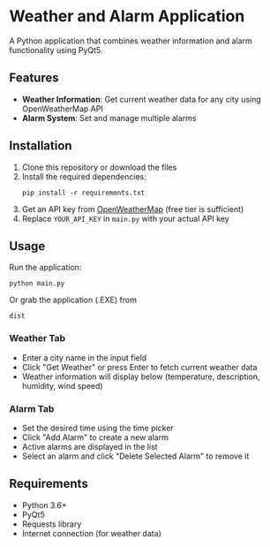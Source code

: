 # Weather and Alarm Application

A Python application that combines weather information and alarm functionality using PyQt5.

## Features

- **Weather Information**: Get current weather data for any city using OpenWeatherMap API
- **Alarm System**: Set and manage multiple alarms

## Installation

1. Clone this repository or download the files
2. Install the required dependencies:
   ```
   pip install -r requirements.txt
   ```
3. Get an API key from [OpenWeatherMap](https://openweathermap.org/api) (free tier is sufficient)
4. Replace `YOUR_API_KEY` in `main.py` with your actual API key

## Usage

Run the application:

```
python main.py
```

Or grab the application (.EXE) from

```
dist
```

### Weather Tab

- Enter a city name in the input field
- Click "Get Weather" or press Enter to fetch current weather data
- Weather information will display below (temperature, description, humidity, wind speed)

### Alarm Tab

- Set the desired time using the time picker
- Click "Add Alarm" to create a new alarm
- Active alarms are displayed in the list
- Select an alarm and click "Delete Selected Alarm" to remove it

## Requirements

- Python 3.6+
- PyQt5
- Requests library
- Internet connection (for weather data)

